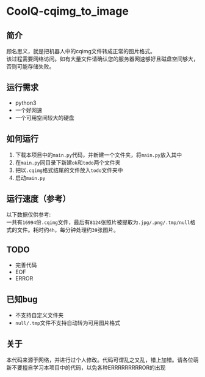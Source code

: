 # CoolQ-cqimg_to_image

简介
----------
顾名思义，就是把机器人中的cqimg文件转成正常的图片格式。  
该过程需要网络访问。如有大量文件请确认您的服务器网速够好且磁盘空间够大，否则可能存储失败。  

运行需求
----------
 - python3
 - 一个好网速
 - 一个可用空间较大的硬盘
 
如何运行
----------
 1. 下载本项目中的```main.py```代码，并新建一个文件夹，将```main.py```放入其中
 2. 在```main.py```同目录下新建```ok```和```todo```两个文件夹
 3. 把以```.cqimg```格式结尾的文件放入```todo```文件夹中
 4. 启动```main.py```

运行速度（参考）
----------
以下数据仅供参考:  
一共有```16994```份```.cqimg```文件，最后有```8124```张照片被提取为```.jpg/.png/.tmp/null```格式的文件。耗时约```4h```，每分钟处理约```39```张图片。  

TODO
----------
 - 完善代码
 - EOF
 - ERROR

已知bug
----------
 - 不支持自定义文件夹
 - ```null/.tmp```文件不支持自动转为可用图片格式

关于
----------
本代码来源于网络，并进行过个人修改。代码可谓乱之又乱，错上加错。请各位萌新不要擅自学习本项目中的代码，以免各种ERRRRRRRRROR的出现
